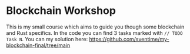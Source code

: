 # Blockchain Workshop

This is my small course which aims to guide you though some blockchain and Rust specifics.
In the code you can find 3 tasks marked with `// TODO Task N`. 
You can my solution here: https://github.com/sventime/my-blockchain-final/tree/main

